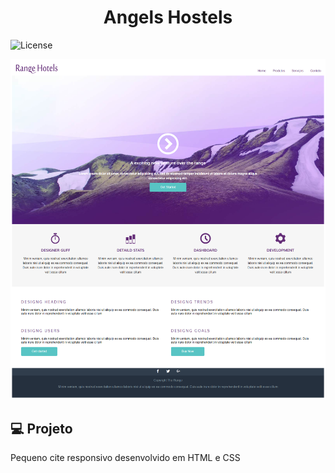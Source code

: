 <h1 align="center">
   Angels Hostels
</h1
   
<p align="center">
  <img alt="License" src="https://img.shields.io/static/v1?label=license&message=MIT&color=15C3D6&labelColor=000000">
</p>

![](images/127.0.0.1_5500_project-responsive_index.html.png)

## 💻 Projeto

Pequeno cite responsivo desenvolvido em HTML e CSS


